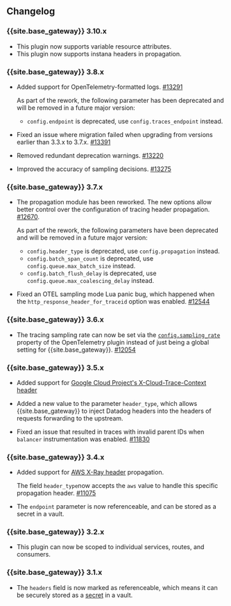 ## Changelog

### {{site.base_gateway}} 3.10.x
* This plugin now supports variable resource attributes.
* This plugin now supports instana headers in propagation.

### {{site.base_gateway}} 3.8.x
* Added support for OpenTelemetry-formatted logs.
[#13291](https://github.com/Kong/kong/issues/13291)

  As part of the rework, the following parameter has been deprecated and will be removed in a future major version: 
  * `config.endpoint`  is deprecated, use `config.traces_endpoint` instead.

* Fixed an issue where migration failed when upgrading from versions earlier than 3.3.x to 3.7.x.
   [#13391](https://github.com/Kong/kong/issues/13391)
* Removed redundant deprecation warnings.
  [#13220](https://github.com/Kong/kong/issues/13220)
* Improved the accuracy of sampling decisions.
  [#13275](https://github.com/Kong/kong/issues/13275)


### {{site.base_gateway}} 3.7.x
* The propagation module has been reworked. The new
options allow better control over the configuration of tracing header propagation.
 [#12670](https://github.com/Kong/kong/issues/12670).

  As part of the rework, the following parameters have been deprecated and will be removed in a future major version: 
  * `config.header_type`  is deprecated, use `config.propagation` instead.
  * `config.batch_span_count` is deprecated, use `config.queue.max_batch_size` instead.
  * `config.batch_flush_delay` is deprecated, use `config.queue.max_coalescing_delay` instead.
    
* Fixed an OTEL sampling mode Lua panic bug, which happened 
when the `http_response_header_for_traceid` option was enabled.
 [#12544](https://github.com/Kong/kong/issues/12544)

### {{site.base_gateway}} 3.6.x
* The tracing sampling rate can now be set via the [`config.sampling_rate`](/hub/kong-inc/opentelemetry/configuration/#configsampling_rate) property of the OpenTelemetry plugin 
instead of just being a global setting for {{site.base_gateway}}.
[#12054](https://github.com/Kong/kong/issues/12054)

### {{site.base_gateway}} 3.5.x
* Added support for [Google Cloud Project's X-Cloud-Trace-Context header](https://cloud.google.com/trace/docs/setup#force-trace)

* Added a new value to the parameter `header_type`, which allows {{site.base_gateway}} to inject Datadog headers into the headers of requests forwarding to the upstream.

* Fixed an issue that resulted in traces with invalid parent IDs when `balancer` instrumentation was enabled. 
[#11830](https://github.com/Kong/kong/pull/11830)

### {{site.base_gateway}} 3.4.x
* Added support for [AWS X-Ray header](https://docs.aws.amazon.com/xray/latest/devguide/xray-concepts.html#xray-concepts-tracingheader) propagation.
  
  The field `header_type`now accepts the `aws` value to handle this specific
  propagation header.
  [#11075](https://github.com/Kong/kong/pull/11075)

* The `endpoint` parameter is now referenceable, and can be stored as a secret in a vault.

### {{site.base_gateway}} 3.2.x
* This plugin can now be scoped to individual services, routes, and consumers.

### {{site.base_gateway}} 3.1.x
* The `headers` field is now marked as referenceable, which means it can be securely stored as a
[secret](/gateway/latest/kong-enterprise/secrets-management/)
in a vault.

